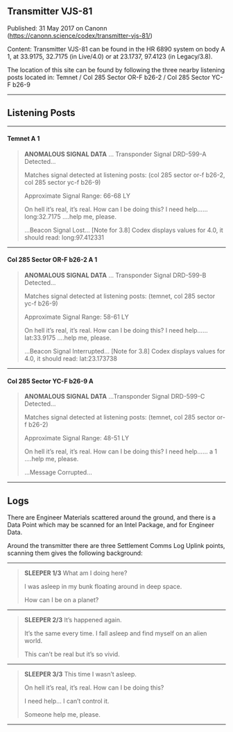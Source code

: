 ## Transmitter VJS-81

Published: 31 May 2017 on Canonn (https://canonn.science/codex/transmitter-vjs-81/)

Content: Transmitter VJS-81 can be found in the HR 6890 system on body A 1, at 33.9175, 32.7175 (in Live/4.0) or at 23.1737, 97.4123 (in Legacy/3.8).

The location of this site can be found by following the three nearby listening posts located in:
Temnet / Col 285 Sector OR-F b26-2 / Col 285 Sector YC-F b26-9

* * *

## Listening Posts

* * *

#### Temnet A 1

> 
> **ANOMALOUS SIGNAL DATA**
> … Transponder Signal DRD-599-A Detected…
> 
> Matches signal detected at listening posts: (col 285 sector or-f b26-2, col 285 sector yc-f b26-9)
> 
> Approximate Signal Range: 66-68 LY
> 
> On hell it’s real, it’s real. How can I be doing this? I need help…… long:32.7175 ….help me, please.
> 
> …Beacon Signal Lost…
> [Note for 3.8] Codex displays values for 4.0, it should read: long:97.412331

* * *

#### Col 285 Sector OR-F b26-2 A 1

> 
> **ANOMALOUS SIGNAL DATA**
> … Transponder Signal DRD-599-B Detected…
> 
> Matches signal detected at listening posts: (temnet, col 285 sector yc-f b26-9)
> 
> Approximate Signal Range: 58-61 LY
> 
> On hell it’s real, it’s real. How can I be doing this? I need help…… Iat:33.9175 ….help me, please.
> 
> …Beacon Signal Interrupted…
> [Note for 3.8] Codex displays values for 4.0, it should read: Iat:23.173738

* * *

#### Col 285 Sector YC-F b26-9 A

> 
> **ANOMALOUS SIGNAL DATA**
> …Transponder Signal DRD-599-C Detected…
> 
> Matches signal detected at listening posts: (temnet, col 285 sector or-f b26-2)
> 
> Approximate Signal Range: 48-51 LY
> 
> On hell it’s real, it’s real. How can I be doing this? I need help…… a 1 ….help me, please.
> 
> …Message Corrupted…

* * *

## Logs

There are Engineer Materials scattered around the ground, and there is a Data Point which may be scanned for an Intel Package, and for Engineer Data.

Around the transmitter there are three Settlement Comms Log Uplink points, scanning them gives the following background:

* * *

> 
> **SLEEPER 1/3**
> What am I doing here?
> 
> l was asleep in my bunk floating around in deep space.
> 
> How can I be on a planet?

* * *

> 
> **SLEEPER 2/3**
> It’s happened again.
> 
> It’s the same every time. I fall asleep and find myself on an alien world.
> 
> This can’t be real but it’s so vivid.

* * *

> 
> **SLEEPER 3/3**
> This time I wasn’t asleep.
> 
> On hell it’s real, it’s real. How can I be doing this?
> 
> I need help… I can’t control it.
> 
> Someone help me, please.

* * *